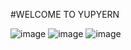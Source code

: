 #WELCOME TO YUPYERN

![image](https://i.ibb.co/NSM5xCW/Screenshot-2022-05-12-12-50-47-410.png)
![image](https://i.ibb.co/sbng2tj/Screenshot-2022-05-12-12-50-51-809.png)
![image](https://i.ibb.co/0ymQWVH/Screenshot-2022-05-12-12-51-51-093.png)
